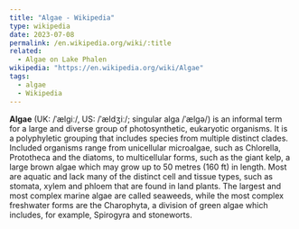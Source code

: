 ```yaml
---
title: "Algae - Wikipedia"
type: wikipedia
date: 2023-07-08
permalink: /en.wikipedia.org/wiki/:title
related:
  - Algae on Lake Phalen
wikipedia: "https://en.wikipedia.org/wiki/Algae"
tags:
  - algae
  - Wikipedia
---
```

**Algae** (UK: /ˈælɡiː/, US: /ˈældʒiː/; singular alga /ˈælɡə/) is an informal term for a large and diverse group of photosynthetic, eukaryotic organisms. It is a polyphyletic grouping that includes species from multiple distinct clades. Included organisms range from unicellular microalgae, such as Chlorella, Prototheca and the diatoms, to multicellular forms, such as the giant kelp, a large brown algae which may grow up to 50 metres (160 ft) in length. Most are aquatic and lack many of the distinct cell and tissue types, such as stomata, xylem and phloem that are found in land plants. The largest and most complex marine algae are called seaweeds, while the most complex freshwater forms are the Charophyta, a division of green algae which includes, for example, Spirogyra and stoneworts.
